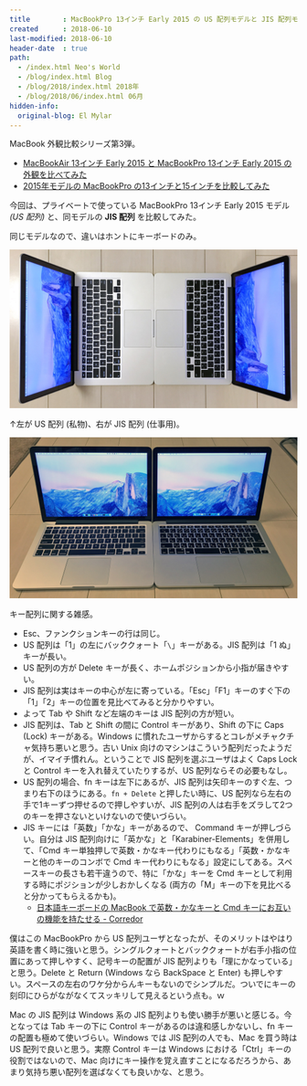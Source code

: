 ```yaml
---
title        : MacBookPro 13インチ Early 2015 の US 配列モデルと JIS 配列モデルを比べてみた
created      : 2018-06-10
last-modified: 2018-06-10
header-date  : true
path:
  - /index.html Neo's World
  - /blog/index.html Blog
  - /blog/2018/index.html 2018年
  - /blog/2018/06/index.html 06月
hidden-info:
  original-blog: El Mylar
---
```


MacBook 外観比較シリーズ第3弾。

- [MacBookAir  13インチ Early 2015 と MacBookPro 13インチ Early 2015 の外観を比べてみた](/blog/2017/11/26-02.html)
- [2015年モデルの MacBookPro の13インチと15インチを比較してみた](09-02.html)

今回は、プライベートで使っている MacBookPro 13インチ Early 2015 モデル _(US 配列)_ と、同モデルの __JIS 配列__ を比較してみた。

同じモデルなので、違いはホントにキーボードのみ。

![13インチ同士](./10-01-01.jpg)

↑左が US 配列 (私物)、右が JIS 配列 (仕事用)。

![キーボードの違い](./10-01-02.jpg)

キー配列に関する雑感。

- Esc、ファンクションキーの行は同じ。
- US 配列は「1」の左にバッククォート「`\`」キーがある。JIS 配列は「1 ぬ」キーが長い。
- US 配列の方が Delete キーが長く、ホームポジションから小指が届きやすい。
- JIS 配列は実はキーの中心が左に寄っている。「Esc」「F1」キーのすぐ下の「1」「2」キーの位置を見比べてみると分かりやすい。
- よって Tab や Shift など左端のキーは JIS 配列の方が短い。
- JIS 配列は、Tab と Shift の間に Control キーがあり、Shift の下に Caps (Lock) キーがある。Windows に慣れたユーザからするとコレがメチャクチャ気持ち悪いと思う。古い Unix 向けのマシンはこういう配列だったようだが、イマイチ慣れん。ということで JIS 配列を選ぶユーザはよく Caps Lock と Control キーを入れ替えていたりするが、US 配列ならその必要もなし。
- US 配列の場合、fn キーは左下にあるが、JIS 配列は矢印キーのすぐ左、つまり右下のほうにある。`fn + Delete` と押したい時に、US 配列なら左右の手で1キーずつ押せるので押しやすいが、JIS 配列の人は右手をズラして2つのキーを押さないといけないので使いづらい。
- JIS キーには「英数」「かな」キーがあるので、 Command キーが押しづらい。自分は JIS 配列向けに「英かな」と「Karabiner-Elements」を併用して、「Cmd キー単独押しで英数・かなキー代わりにもなる」「英数・かなキーと他のキーのコンボで Cmd キー代わりにもなる」設定にしてある。スペースキーの長さも若干違うので、特に「かな」キーを Cmd キーとして利用する時にポジションが少しおかしくなる (両方の「M」キーの下を見比べると分かってもらえるかも)。
  - [日本語キーボードの MacBook で英数・かなキーと Cmd キーにお互いの機能を持たせる - Corredor](http://neos21.hatenablog.com/entry/2017/04/26/080000)

僕はこの MacBookPro から US 配列ユーザとなったが、そのメリットはやはり英語を書く時に強いと思う。シングルクォートとバッククォートが右手小指の位置にあって押しやすく、記号キーの配置が JIS 配列よりも「理にかなっている」と思う。Delete と Return (Windows なら BackSpace と Enter) も押しやすい。スペースの左右のワケ分からんキーもないのでシンプルだ。ついでにキーの刻印にひらがながなくてスッキリして見えるという点も。ｗ

Mac の JIS 配列は Windows 系の JIS 配列よりも使い勝手が悪いと感じる。今となっては Tab キーの下に Control キーがあるのは違和感しかないし、fn キーの配置も極めて使いづらい。Windows では JIS 配列の人でも、Mac を買う時は US 配列で良いと思う。実際 Control キーは Windows における「Ctrl」キーの役割ではないので、Mac 向けにキー操作を覚え直すことになるだろうから、あまり気持ち悪い配列を選ばなくても良いかな、と思う。
